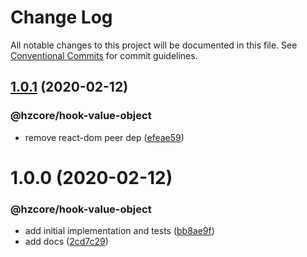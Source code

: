 # Change Log

All notable changes to this project will be documented in this file.
See [Conventional Commits](https://conventionalcommits.org) for commit guidelines.

## [1.0.1](https://github.com/hzdg/hz-core/compare/@hzcore/hook-value-object@1.0.0...@hzcore/hook-value-object@1.0.1) (2020-02-12)


### @hzcore/hook-value-object

* remove react-dom peer dep ([efeae59](https://github.com/hzdg/hz-core/commit/efeae59))


# 1.0.0 (2020-02-12)


### @hzcore/hook-value-object

* add initial implementation and tests ([bb8ae9f](https://github.com/hzdg/hz-core/commit/bb8ae9f))
* add docs ([2cd7c29](https://github.com/hzdg/hz-core/commit/2cd7c29))

